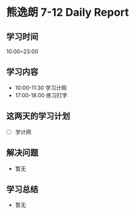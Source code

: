 
# 熊逸朗 7-12 Daily Report

## 学习时间

10:00~23:00

## 学习内容

- 10:00-11:30 学习计网
- 17:00-18:00 练习打字

## 这两天的学习计划

- [ ] 学计网

## 解决问题

- 暂无

## 学习总结

- 暂无